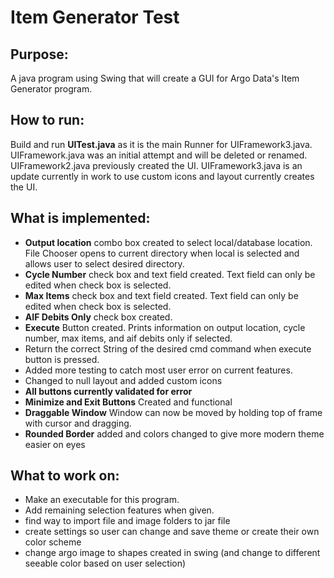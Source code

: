 # Item Generator Test

## Purpose: 
A java program using Swing that will create a GUI for Argo Data's Item Generator program.

## How to run:
Build and run **UITest.java** as it is the main Runner for UIFramework3.java. UIFramework.java was an initial attempt and will be deleted
or renamed. UIFramework2.java previously created the UI. UIFramework3.java is an update currently in work to use custom icons and layout 
currently creates the UI.

## What is implemented:
- **Output location** combo box created to select local/database location. File Chooser opens to
current directory when local is selected and allows user to select desired directory. 
- **Cycle Number** check box and text field created. Text field can only be edited when check box is 
selected.
- **Max Items** check box and text field created. Text field can only be edited when check box is 
selected.
- **AIF Debits Only** check box created.
- **Execute** Button created. Prints information on output location, cycle number, max items,
and aif debits only if selected. 
- Return the correct String of the desired cmd command when execute button is pressed.
- Added more testing to catch most user error on current features.
- Changed to null layout and added custom icons
- **All buttons currently validated for error**
- **Minimize and Exit Buttons** Created and functional
- **Draggable Window** Window can now be moved by holding top of frame with cursor and dragging. 
- **Rounded Border** added and colors changed to give more modern theme easier on eyes
## What to work on: 
- Make an executable for this program.
- Add remaining selection features when given. 
- find way to import file and image folders to jar file
- create settings so user can change and save theme or create their own color scheme
- change argo image to shapes created in swing (and change to different seeable color based on user selection)
